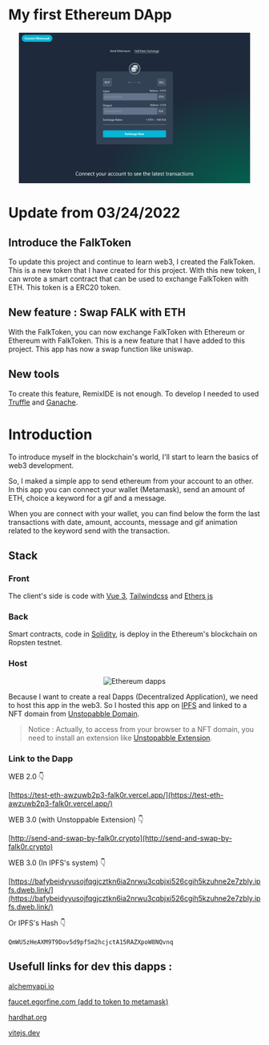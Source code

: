 # My first Ethereum DApp

<p align="center">
<img alt="Ethereum dapp" src="https://raw.githubusercontent.com/Falk0r/swap-dapps/main/eth-test-client/public/falkSwap.png?token=GHSAT0AAAAAABS2UCGMDI3DCJ5S2TOQGRRGYSEVSEQ" height="300">
</p>

# Update from 03/24/2022

## Introduce the FalkToken

To update this project and continue to learn web3, I created the FalkToken. This is a new token that I have created for this project. With this new token, I can wrote a smart contract that can be used to exchange FalkToken with ETH. This token is a ERC20 token.

## New feature : Swap FALK with ETH

With the FalkToken, you can now exchange FalkToken with Ethereum or Ethereum with FalkToken. This is a new feature that I have added to this project. This app has now a swap function like uniswap.

## New tools

To create this feature, RemixIDE is not enough. To develop I needed to used [Truffle](https://trufflesuite.com/) and [Ganache](https://trufflesuite.com/ganache/index.html).

# Introduction

To introduce myself in the blockchain's world, I'll start to learn the basics of web3 development.

So, I maked a simple app to send ethereum from your account to an other. In this app you can connect your wallet (Metamask), send an amount of ETH, choice a keyword for a gif and a message.

When you are connect with your wallet, you can find below the form the last transactions with date, amount, accounts, message and gif animation related to the keyword send with the transaction.

## Stack

### Front

The client's side is code with [Vue 3](https://vuejs.org/), [Tailwindcss](https://tailwindcss.com/) and [Ethers js](https://docs.ethers.io/v5/single-page/)

### Back

Smart contracts, code in [Solidity](https://docs.soliditylang.org/en/v0.8.11/), is deploy in the Ethereum's blockchain on Ropsten testnet.

### Host

<p align="center">
<img alt="Ethereum dapps" src="https://miro.medium.com/max/770/0*B6BKEEkcGigwiR-_.png" height="100">
</p>

Because I want to create a real Dapps (Decentralized Application), we need to host this app in the web3. So I hosted this app on [IPFS](https://ipfs.io/) and linked to a NFT domain from [Unstopabble Domain](https://unstoppabledomains.com/?ref=45d96544f1184ad).

> Notice : Actually, to access from your browser to a NFT domain, you need to install an extension like [Unstopabble Extension](https://unstoppabledomains.com/extension).

### Link to the Dapp
WEB 2.0 👇

[https://test-eth-awzuwb2p3-falk0r.vercel.app/](https://test-eth-awzuwb2p3-falk0r.vercel.app/)

WEB 3.0 (with Unstoppable Extension) 👇

[http://send-and-swap-by-falk0r.crypto](http://send-and-swap-by-falk0r.crypto)

WEB 3.0 (In IPFS's system) 👇

[https://bafybeidyyusojfqgjcztkn6ia2nrwu3cqbjxi526cgih5kzuhne2e7zbly.ipfs.dweb.link/](https://bafybeidyyusojfqgjcztkn6ia2nrwu3cqbjxi526cgih5kzuhne2e7zbly.ipfs.dweb.link/)

Or IPFS's Hash  👇

`QmWU5zHeAXM9T9Dov5d9pfSm2hcjctA15RAZXpoW8NQvnq`


## Usefull links for dev this dapps :

[alchemyapi.io](https://dashboard.alchemyapi.io/)

[faucet.egorfine.com (add to token to metamask)](https://faucet.egorfine.com/)

[hardhat.org](https://hardhat.org/)

[vitejs.dev](https://vitejs.dev/)